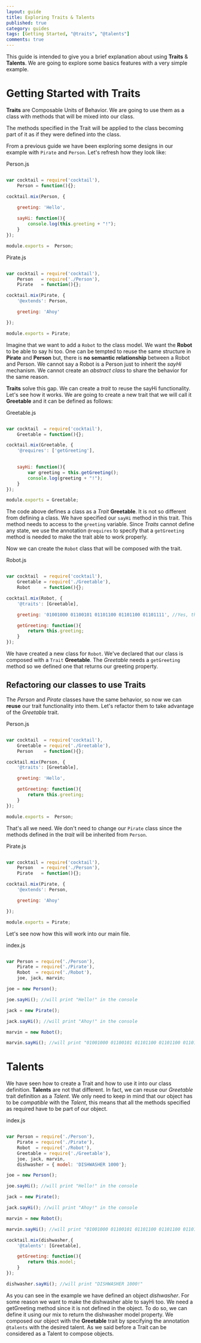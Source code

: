 ```yaml
---
layout: guide
title: Exploring Traits & Talents
published: true
category: guides
tags: [Getting Started, "@traits", "@talents"]
comments: true
---
```


This guide is intended to give you a brief explanation about using **Traits** & **Talents**. We are going to explore 
some basics features with a very simple example.

# Getting Started with Traits
**Traits** are Composable Units of Behavior. We are going to use them as a class with methods that will be mixed into
our class.

The methods specified in the Trait will be applied to the class becoming part of it as if they were defined into the
class.

From a previous guide we have been exploring some designs in our example with `Pirate` and `Person`. Let's refresh 
how they look like:

Person.js

```javascript

var cocktail = require('cocktail'),
    Person = function(){};

cocktail.mix(Person, {
    
    greeting: 'Hello',

    sayHi: function(){
        console.log(this.greeting + "!");
    }
});

module.exports =  Person;

```

Pirate.js

```javascript

var cocktail = require('cocktail'),
    Person   = require('./Person'),
    Pirate   = function(){};

cocktail.mix(Pirate, {
    '@extends': Person,

    greeting: 'Ahoy'

});

module.exports = Pirate;

```

Imagine that we want to add a `Robot` to the class model. We want the **Robot** to be able to say hi too. One can be tempted
to reuse the same structure in **Pirate** and **Person** but, there is **no semantic relationship** between a Robot 
and Person. We cannot say a Robot is a Person just to inherit the _sayHi_ mechanism. We cannot create an
_abstract class_ to share the behavior for the same reason. 

**Traits** solve this gap. We can create a _trait_ to reuse the sayHi functionality. Let's see how it works. We are going
to create a new trait that we will call it **Greetable** and it can be defined as follows:

Greetable.js

```javascript

var cocktail  = require('cocktail'),
    Greetable = function(){};

cocktail.mix(Greetable, {
    '@requires': ['getGreeting'],

    
    sayHi: function(){
        var greeting = this.getGreeting();
        console.log(greeting + "!");
    }
});

module.exports = Greetable;

```

The code above defines a class as a _Trait_ **Greetable**. It is not so different from defining a class. We have 
specified our `sayHi` method in this trait. This method needs to access to the `greeting` variable. Since _Traits_
cannot define any state, we use the annotation `@requires` to specify that a `getGreeting` method is needed to make
the trait able to work properly.

Now we can create the `Robot` class that will be composed with the trait.

Robot.js

```javascript

var cocktail  = require('cocktail'),
    Greetable = require('./Greetable'),
    Robot     = function(){};

cocktail.mix(Robot, {
    '@traits': [Greetable],

    greeting: '01001000 01100101 01101100 01101100 01101111', //Yes, that's hello in binary :)

    getGreeting: function(){
        return this.greeting;
    }
});

```

We have created a new class for `Robot`. We've declared that our class is composed with a `Trait` **Greetable**.
The _Greetable_ needs a `getGreeting` method so we defined one that returns our greeting property.

## Refactoring our classes to use Traits

The _Person_ and _Pirate_ classes have the same behavior, so now we can **reuse** our trait functionality into them.
Let's refactor them to take advantage of the _Greetable_ trait.


Person.js

```javascript

var cocktail  = require('cocktail'),
    Greetable = require('./Greetable'),
    Person    = function(){};

cocktail.mix(Person, {
    '@traits': [Greetable],

    greeting: 'Hello',

    getGreeting: function(){
        return this.greeting;
    }
});

module.exports =  Person;

```

That's all we need. We don't need to change our `Pirate` class since the methods defined in the _trait_ will be
inherited from `Person`.

Pirate.js

```javascript

var cocktail = require('cocktail'),
    Person   = require('./Person'),
    Pirate   = function(){};

cocktail.mix(Pirate, {
    '@extends': Person,

    greeting: 'Ahoy'

});

module.exports = Pirate;

```

Let's see now how this will work into our main file.

index.js

```javascript

var Person = require('./Person'),
    Pirate = require('./Pirate'),
    Robot  = require('./Robot'),
    joe, jack, marvin;

joe = new Person();

joe.sayHi(); //will print "Hello!" in the console

jack = new Pirate();

jack.sayHi(); //will print "Ahoy!" in the console

marvin = new Robot();

marvin.sayHi(); //will print "01001000 01100101 01101100 01101100 01101111!" 

```

# Talents
We have seen how to create a Trait and how to use it into our class definition. **Talents** are not that different.
In fact, we can reuse our _Greetable_ trait definition as a _Talent_. We only need to keep in mind that our object
has to be _compatible_ with the _Talent_, this means that all the methods specified as required have to be part of
our object.  

index.js

```javascript

var Person = require('./Person'),
    Pirate = require('./Pirate'),
    Robot  = require('./Robot'),
    Greetable = require('./Greetable'),
    joe, jack, marvin, 
    dishwasher = { model: 'DISHWASHER 1000'};

joe = new Person();

joe.sayHi(); //will print "Hello!" in the console

jack = new Pirate();

jack.sayHi(); //will print "Ahoy!" in the console

marvin = new Robot();

marvin.sayHi(); //will print "01001000 01100101 01101100 01101100 01101111!" 

cocktail.mix(dishwasher,{
    '@talents': [Greetable],

    getGreeting: function(){
        return this.model;
    }
});

dishwasher.sayHi(); //will print "DISHWASHER 1000!"

```

As you can see in the example we have defined an object _dishwasher_. For some reason we want to make the dishwasher
able to sayHi too. We need a getGreeting method since it is not defined in the object. To do so, we can define it
using our mix to return the dishwasher model property. 
We composed our object with the **Greetable** trait by specifying the annotation `@talents` with the desired talent. 
As we said before a Trait can be considered as a Talent to compose objects.


